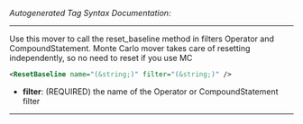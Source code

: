 _Autogenerated Tag Syntax Documentation:_

---
Use this mover to call the reset_baseline method in filters Operator and CompoundStatement. Monte Carlo mover takes care of resetting independently, so no need to reset if you use MC

```xml
<ResetBaseline name="(&string;)" filter="(&string;)" />
```

-   **filter**: (REQUIRED) the name of the Operator or CompoundStatement filter

---
